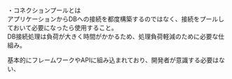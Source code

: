・コネクションプールとは  
アプリケーションからDBへの接続を都度構築するのではなく、接続をプールしておいて必要になったら使用すること。  
DB接続処理は負荷が大きく時間がかかるため、処理負荷軽減のために必要な仕組み。

基本的にフレームワークやAPIに組み込まれており、開発者が意識する必要はない、

